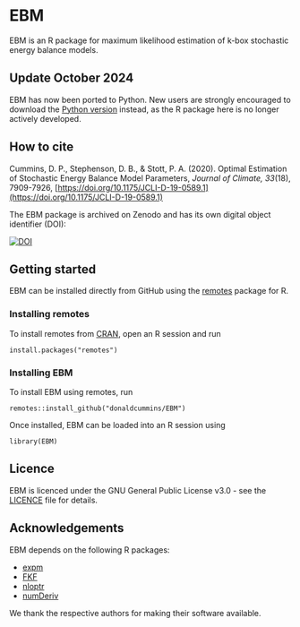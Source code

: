 # EBM

EBM is an R package for maximum likelihood estimation of k-box stochastic energy balance models.

## Update October 2024

EBM has now been ported to Python. New users are strongly encouraged to download the [Python version](https://github.com/cemac/EBM/) instead, as the R package here is no longer actively developed.

## How to cite

Cummins, D. P., Stephenson, D. B., & Stott, P. A. (2020). Optimal Estimation of Stochastic Energy Balance Model Parameters, *Journal of Climate, 33*(18), 7909-7926, [https://doi.org/10.1175/JCLI-D-19-0589.1](https://doi.org/10.1175/JCLI-D-19-0589.1)

The EBM package is archived on Zenodo and has its own digital object identifier (DOI):

[![DOI](https://zenodo.org/badge/DOI/10.5281/zenodo.5217603.svg)](https://doi.org/10.5281/zenodo.5217603)

## Getting started

EBM can be installed directly from GitHub using the [remotes](https://cran.r-project.org/package=remotes) package for R.

### Installing remotes

To install remotes from [CRAN](https://cran.r-project.org/), open an R session and run

```
install.packages("remotes")
```

### Installing EBM

To install EBM using remotes, run

```
remotes::install_github("donaldcummins/EBM")
```

Once installed, EBM can be loaded into an R session using

```
library(EBM)
```

## Licence

EBM is licenced under the GNU General Public License v3.0 - see the [LICENCE](LICENCE) file for details.

## Acknowledgements

EBM depends on the following R packages:

* [expm](https://cran.r-project.org/package=expm)
* [FKF](https://cran.r-project.org/package=FKF)
* [nloptr](https://cran.r-project.org/package=nloptr)
* [numDeriv](https://cran.r-project.org/package=numDeriv)

We thank the respective authors for making their software available.





